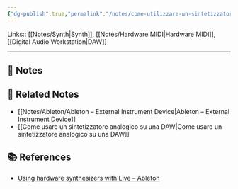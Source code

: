 ```yaml
---
{"dg-publish":true,"permalink":"/notes/come-utilizzare-un-sintetizzatore-hardware-in-una-daw/","tags":["type/note"]}
---
```


Links:: [[Notes/Synth\|Synth]], [[Notes/Hardware MIDI\|Hardware MIDI]], [[Digital Audio Workstation\|DAW]]

---

## 📝 Notes






## 🔗 Related Notes

- [[Notes/Ableton/Ableton – External Instrument Device\|Ableton – External Instrument Device]]
- [[Come usare un sintetizzatore analogico su una DAW\|Come usare un sintetizzatore analogico su una DAW]]


## 📚 References

- [Using hardware synthesizers with Live – Ableton](https://help.ableton.com/hc/en-us/articles/209774265-Using-hardware-synthesizers-with-Live)